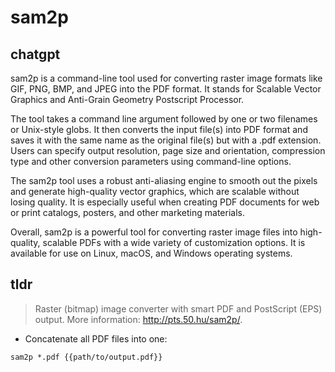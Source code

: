 # sam2p 
## chatgpt 
sam2p is a command-line tool used for converting raster image formats like GIF, PNG, BMP, and JPEG into the PDF format. It stands for Scalable Vector Graphics and Anti-Grain Geometry Postscript Processor.

The tool takes a command line argument followed by one or two filenames or Unix-style globs. It then converts the input file(s) into PDF format and saves it with the same name as the original file(s) but with a .pdf extension. Users can specify output resolution, page size and orientation, compression type and other conversion parameters using command-line options.

The sam2p tool uses a robust anti-aliasing engine to smooth out the pixels and generate high-quality vector graphics, which are scalable without losing quality. It is especially useful when creating PDF documents for web or print catalogs, posters, and other marketing materials.

Overall, sam2p is a powerful tool for converting raster image files into high-quality, scalable PDFs with a wide variety of customization options. It is available for use on Linux, macOS, and Windows operating systems. 

## tldr 
 
> Raster (bitmap) image converter with smart PDF and PostScript (EPS) output.
> More information: <http://pts.50.hu/sam2p/>.

- Concatenate all PDF files into one:

`sam2p *.pdf {{path/to/output.pdf}}`
